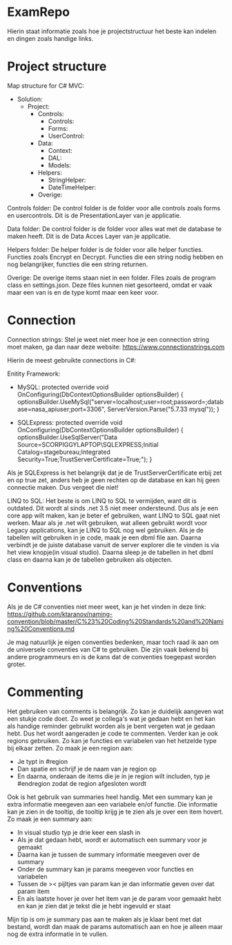 # ExamRepo

Hierin staat informatie zoals hoe je projectstructuur het beste kan indelen en dingen zoals handige links.

# Project structure

Map structure for C# MVC:

- Solution:
    - Project:
        - Controls:
            - Controls:
            - Forms:
            - UserControl:
        - Data:
            - Context:
            - DAL:
            - Models:
        - Helpers:
            - StringHelper:
            - DateTimeHelper:
        - Overige:

Controls folder:
    De control folder is de folder voor alle controls zoals forms en usercontrols.
    Dit is de PresentationLayer van je applicatie.

Data folder:
    De control folder is de folder voor alles wat met de database te maken heeft.
    Dit is de Data Acces Layer van je applicatie.

Helpers folder:
    De helper folder is de folder voor alle helper functies. Functies zoals Encrypt en Decrypt. Functies die een string nodig hebben en nog belangrijker, functies die een string returnen.

Overige:
    De overige items staan niet in een folder. Files zoals de program class en settings.json. Deze files kunnen niet gesorteerd, omdat er vaak maar een van is en de type komt maar een keer voor.

# Connection

Connection strings:
    Stel je weet niet meer hoe je een connection string moet maken, ga dan naar deze website: https://www.connectionstrings.com

Hierin de meest gebruikte connections in C#:

Enitity Framework:

- MySQL:
    protected override void OnConfiguring(DbContextOptionsBuilder optionsBuilder)
    {
        optionsBuilder.UseMySql("server=localhost;user=root;password=;database=nasa_apiuser;port=3306", ServerVersion.Parse("5.7.33 mysql"));
    }

- SQLExpress:
    protected override void OnConfiguring(DbContextOptionsBuilder optionsBuilder)
    {
        optionsBuilder.UseSqlServer("Data Source=SCORPIGGYLAPTOP\\SQLEXPRESS;Initial Catalog=stagebureau;Integrated Security=True;TrustServerCertificate=True;");
    }

Als je SQLExpress is het belangrijk dat je de TrustServerCertificate erbij zet en op true zet, anders heb je geen rechten op de database en kan hij geen connectie maken. Dus vergeet die niet! 

LINQ to SQL:
    Het beste is om LINQ to SQL te vermijden, want dit is outdated. Dit wordt al sinds .net 3.5 niet meer ondersteund. Dus als je een core app wilt maken, kan je beter ef gebruiken, want LINQ to SQL gaat niet werken. Maar als je .net wilt gebruiken, wat alleen gebruikt wordt voor Legacy applications, kan je LINQ to SQL nog wel gebruiken. Als je de tabellen wilt gebruiken in je code, maak je een dbml file aan. Daarna verbindt je de juiste database vanuit de server explorer die te vinden is via het view knopje(in visual studio). Daarna sleep je de tabellen in het dbml class en daarna kan je de tabellen gebruiken als objecten.

# Conventions

Als je de C# conventies niet meer weet, kan je het vinden in deze link: https://github.com/ktaranov/naming-convention/blob/master/C%23%20Coding%20Standards%20and%20Naming%20Conventions.md 

Je mag natuurlijk je eigen conventies bedenken, maar toch raad ik aan om de universele conventies van C# te gebruiken. Die zijn vaak bekend bij andere programmeurs en is de kans dat de conventies toegepast worden groter.

# Commenting

Het gebruiken van comments is belangrijk. Zo kan je duidelijk aangeven wat een stukje code doet. Zo weet je collega's wat je gedaan hebt en het kan als handige reminder gebruikt worden als je bent vergeten wat je gedaan hebt. Dus het wordt aangeraden je code te commenten. Verder kan je ook regions gebruiken. Zo kan je functies en variabelen van het hetzelde type bij elkaar zetten. Zo maak je een region aan:
- Je typt in #region
- Dan spatie en schrijf je de naam van je region op
- En daarna, onderaan de items die je in je region wilt includen, typ je #endregion zodat de region afgesloten wordt

Ook is het gebruik van summaries heel handig. Met een summary kan je extra informatie meegeven aan een variabele en/of functie. Die informatie kan je zien in de tooltip, de tooltip krijg je te zien als je over een item hovert. Zo maak je een summary aan:
- In visual studio typ je drie keer een slash in
- Als je dat gedaan hebt, wordt er automatisch een summary voor je gemaakt
- Daarna kan je tussen de summary informatie meegeven over de summary
- Onder de summary kan je params meegeven voor functies en variabelen
- Tussen de >< pijltjes van param kan je dan informatie geven over dat param item
- En als laatste hover je over het item van je de param voor gemaakt hebt en kan je zien dat je tekst die je hebt ingevuld er staat

Mijn tip is om je summary pas aan te maken als je klaar bent met dat bestand, wordt dan maak de params automatisch aan en hoe je alleen maar nog de extra informatie in te vullen.